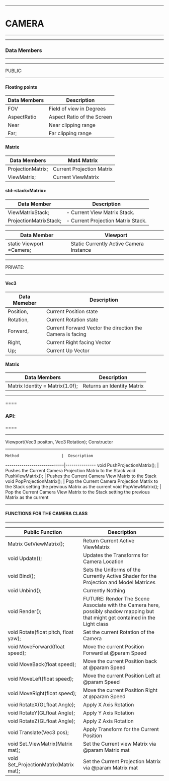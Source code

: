 ___
# CAMERA 
___

___
### Data Members
___
  
___
  PUBLIC:
___

#### Floating points

   Data Members   |  Description
------------------|----------------------------------------
  FOV             |   Field of view in Degrees
  AspectRatio     |   Aspect Ratio of the Screen
  Near            |   Near clipping range
  Far;            |   Far clipping range




  #### Matrix

  Data Members |  Mat4 Matrix
---------------|---------------
ProjectionMatrix;   |Current Projection Matrix
ViewMatrix;    | Current ViewMatrix

#### std::stack\<Matrix\>

  Data Member |  Description
--------------|----------------------
ViewMatrixStack;       |  - Current View Matrix Stack.
ProjectionMatrixStack; |  - Current Projection Matrix Stack.


 Data Member |   Viewport
-------------|-------------------
  static Viewport *Camera; |  Static Currently Active Camera Instance

___						
  PRIVATE:									
___

#### Vec3
 Data Memeber | Description
-----------------------------|-------
  Position,    |    Current Position state
  Rotation,    |    Current Rotation state
  Forward,     |    Current Forward Vector the direction the Camera is facing
  Right,       |    Current Right facing Vector
  Up;          |    Current Up Vector


#### Matrix

 Data Members |  Description
--------------|-------------
  Matrix Identity = Matrix(1.0f);  |    Returns an Identity Matrix


<hr>


====
### API:
====

____
   Viewport(Vec3 positon, Vec3 Rotation);   Constructor
____


    Method                   |  Description
-----------------------------|---------------
void PushProjectionMatrix(); | Pushes the Current Camera Projection Matrix to the Stack
void PushViewMatrix();       | Pushes the Current Camera View Matrix to the Stack
void PopProjectionMatrix();  | Pop the Current Camera Projection Matrix to the Stack setting the previous Matrix as the current
void PopViewMatrix();        | Pop the Current Camera View Matrix to the Stack setting the previous Matrix as the current
 

____
#### FUNCTIONS FOR THE CAMERA CLASS
____


 
   Public Function                        |        Description
------------------------------------------|-------------------------------
Matrix GetViewMatrix();                   |    Return Current Active ViewMatrix
void Update();				              |    Updates the Transforms for Camera Location
void Bind();					          |    Sets the Uniforms of the Currently Active Shader for the Projection and Model Matrices
void Unbind();				              |    Currently Nothing
void Render();                            |    FUTURE: Render The Scene Associate with the Camera here, possibly shadow mapping but that might get contained in the Light class
void Rotate(float pitch, float yaw);      |    Set the current Rotation of the Camera
void MoveForward(float speed);            |    Move the current Position Forward at @param Speed
void MoveBack(float speed);               |    Move the current Position back at @param Speed
void MoveLeft(float speed);               |    Move the current Position Left at @param Speed
void MoveRight(float speed);	          |    Move the current Position Right at @param Speed
void RotateX(GLfloat Angle);	          |    Apply X Axis Rotation
void RotateY(GLfloat Angle);	          |    Apply Y Axis Rotation
void RotateZ(GLfloat Angle);	          |    Apply Z Axis Rotation
void Translate(Vec3 pos);	              |    Apply Transform for the Current Position
void Set_ViewMatrix(Matrix mat);          |    Set the Current view Matrix via @param Matrix mat
void Set_ProjectionMatrix(Matrix mat);    |    Set the Current Projection Matrix via @param Matrix mat

